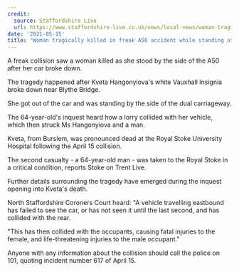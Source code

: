 ```yaml
---
credit:
  source: Staffordshire Live
  url: https://www.staffordshire-live.co.uk/news/local-news/woman-tragically-killed-freak-a50-5418371
date: '2021-05-15'
title: "Woman tragically killed in freak A50 accident while standing at side of road"
---
```

 A freak collision saw a woman killed as she stood by the side of the A50 after her car broke down.

The tragedy happened after Kveta Hangonyiova's white Vauxhall Insignia broke down near Blythe Bridge.

She got out of the car and was standing by the side of the dual carriageway.

The 64-year-old's inquest heard how a lorry collided with her vehicle, which then struck Ms Hangonyiova and a man.

Kveta, from Burslem, was pronounced dead at the Royal Stoke University Hospital following the April 15 collision.

The second casualty - a 64-year-old man - was taken to the Royal Stoke in a critical condition, reports Stoke on Trent Live.

Further details surrounding the tragedy have emerged during the inquest opening into Kveta's death.

North Staffordshire Coroners Court heard: "A vehicle travelling eastbound has failed to see the car, or has not seen it until the last second, and has collided with the rear.

"This has then collided with the occupants, causing fatal injuries to the female, and life-threatening injuries to the male occupant."

Anyone with any information about the collision should call the police on 101, quoting incident number 617 of April 15.
